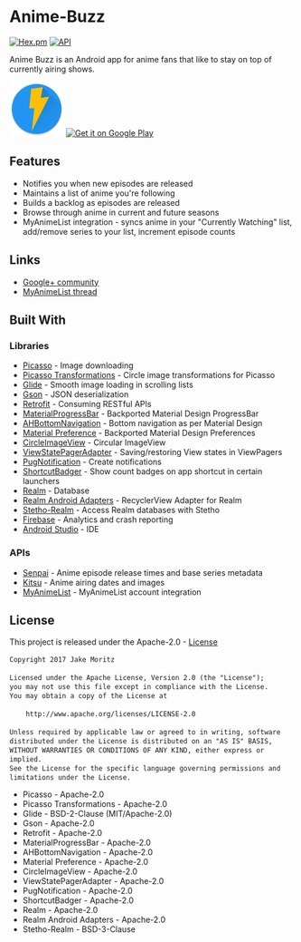 # Anime-Buzz
[![Hex.pm](https://img.shields.io/hexpm/l/plug.svg)](LICENSE)
[![API](https://img.shields.io/badge/API-15%2B-green.svg?style=flat)](https://android-arsenal.com/api?level=15)

Anime Buzz is an Android app for anime fans that like to stay on top of currently airing shows.

![icon](/app/src/main/res/mipmap-xhdpi/ic_launcher.png)
<a href='https://play.google.com/store/apps/details?id=me.jakemoritz.animebuzz&pcampaignid=MKT-Other-global-all-co-prtnr-py-PartBadge-Mar2515-1'><img width="25%" height="auto" alt='Get it on Google Play' src='https://play.google.com/intl/en_us/badges/images/generic/en_badge_web_generic.png'/></a>

## Features
- Notifies you when new episodes are released
- Maintains a list of anime you're following 
- Builds a backlog as episodes are released
- Browse through anime in current and future seasons
- MyAnimeList integration - syncs anime in your "Currently Watching" list, add/remove series to your list, increment episode counts

## Links
- [Google+ community](https://plus.google.com/communities/105073979572187779412)
- [MyAnimeList thread](https://myanimelist.net/forum/?topicid=1540434)

## Built With

### Libraries
- [Picasso](https://square.github.io/picasso/) - Image downloading
- [Picasso Transformations](https://github.com/wasabeef/picasso-transformations) - Circle image transformations for Picasso
- [Glide](https://github.com/bumptech/glide) - Smooth image loading in scrolling lists
- [Gson](https://github.com/google/gson) - JSON deserialization
- [Retrofit](https://github.com/square/retrofit) - Consuming RESTful APIs
- [MaterialProgressBar](https://github.com/DreaminginCodeZH/MaterialProgressBar) - Backported Material Design ProgressBar
- [AHBottomNavigation](https://github.com/aurelhubert/ahbottomnavigation) - Bottom navigation as per Material Design
- [Material Preference](https://github.com/consp1racy/android-support-preference) - Backported Material Design Preferences
- [CircleImageView](https://github.com/hdodenhof/CircleImageView) - Circular ImageView
- [ViewStatePagerAdapter](https://github.com/NightlyNexus/ViewStatePagerAdapter) - Saving/restoring View states in ViewPagers
- [PugNotification](https://github.com/halysongoncalves/Pugnotification) - Create notifications
- [ShortcutBadger](https://github.com/leolin310148/ShortcutBadger) - Show count badges on app shortcut in certain launchers
- [Realm](https://realm.io/docs/get-started/overview/) - Database
- [Realm Android Adapters](https://github.com/realm/realm-android-adapters) - RecyclerView Adapter for Realm
- [Stetho-Realm](https://github.com/uPhyca/stetho-realm) - Access Realm databases with Stetho
- [Firebase](https://firebase.google.com/) - Analytics and crash reporting
- [Android Studio](https://developer.android.com/studio/index.html) - IDE

### APIs
- [Senpai](http://www.senpai.moe/export.php) - Anime episode release times and base series metadata
- [Kitsu](http://docs.kitsu.apiary.io/#) - Anime airing dates and images
- [MyAnimeList](https://myanimelist.net/modules.php?go=api) - MyAnimeList account integration

## License
This project is released under the Apache-2.0 - [License](/LICENSE)

   ```
   Copyright 2017 Jake Moritz

   Licensed under the Apache License, Version 2.0 (the "License");
   you may not use this file except in compliance with the License.
   You may obtain a copy of the License at

       http://www.apache.org/licenses/LICENSE-2.0

   Unless required by applicable law or agreed to in writing, software
   distributed under the License is distributed on an "AS IS" BASIS,
   WITHOUT WARRANTIES OR CONDITIONS OF ANY KIND, either express or implied.
   See the License for the specific language governing permissions and
   limitations under the License.
   ```

- Picasso - Apache-2.0
- Picasso Transformations - Apache-2.0
- Glide - BSD-2-Clause (MIT/Apache-2.0)
- Gson - Apache-2.0
- Retrofit - Apache-2.0
- MaterialProgressBar - Apache-2.0
- AHBottomNavigation - Apache-2.0
- Material Preference - Apache-2.0
- CircleImageView - Apache-2.0
- ViewStatePagerAdapter - Apache-2.0
- PugNotification - Apache-2.0
- ShortcutBadger - Apache-2.0
- Realm - Apache-2.0
- Realm Android Adapters - Apache-2.0
- Stetho-Realm - BSD-3-Clause
